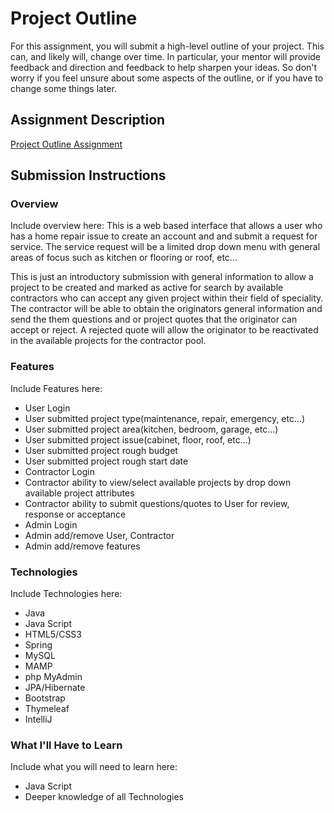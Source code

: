 # Project Outline
For this assignment, you will submit a high-level outline of your project. This can, and likely will, change over time. In particular, your mentor will provide feedback and direction and feedback to help sharpen your ideas. So don't worry if you feel unsure about some aspects of the outline, or if you have to change some things later.

## Assignment Description
[Project Outline Assignment](https://education.launchcode.org/liftoff/assignments/project-outline/)

## Submission Instructions

### Overview
Include overview here:
This is a web based interface that allows a user who has a home repair issue to create an account and and submit a request for service.  The service request will be a limited drop down menu with general areas of focus such as kitchen or flooring or roof, etc... 

This is just an introductory submission with general information to allow a project to be created and marked as active for search by available contractors who can accept any given project within their field of speciality.  The contractor will be able to obtain the originators general information and send the them questions and or project quotes that the originator can accept or reject. A rejected quote will allow the originator to be reactivated in the available projects for the contractor pool.

### Features
Include Features here:
- User Login
- User submitted project type(maintenance, repair, emergency, etc...)
- User submitted project area(kitchen, bedroom, garage, etc...)
- User submitted project issue(cabinet, floor, roof, etc...)
- User submitted project rough budget
- User submitted project rough start date 
- Contractor Login
- Contractor ability to view/select available projects by drop down available project attributes
- Contractor ability to submit questions/quotes to User for review, response or acceptance
- Admin Login
- Admin add/remove User, Contractor
- Admin add/remove features

### Technologies
Include Technologies here:
- Java
- Java Script
- HTML5/CSS3
- Spring
- MySQL
- MAMP
- php MyAdmin
- JPA/Hibernate
- Bootstrap
- Thymeleaf
- IntelliJ

### What I'll Have to Learn
Include what you will need to learn here:
- Java Script
- Deeper knowledge of all Technologies
